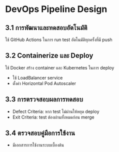 # DevOps Pipeline Design

## 3.1 การพัฒนาและทดสอบอัตโนมัติ
ใช้ GitHub Actions ในการ run test อัตโนมัติทุกครั้งที่มี push

## 3.2 Containerize และ Deploy
ใช้ Docker สร้าง container และ Kubernetes ในการ deploy
- ใช้ LoadBalancer service
- ตั้งค่า Horizontal Pod Autoscaler

## 3.3 การตรวจสอบผลการทดสอบ
- Defect Criteria: หาก test ไม่ผ่านให้หยุด deploy
- Exit Criteria: test ต้องผ่านทั้งหมดก่อน merge

## 3.4 ตรวจสอบคู่มือการใช้งาน
- มีเอกสารการใช้งานระบบเบื้องต้น

